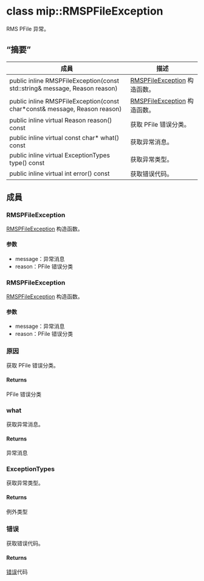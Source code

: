 # <a name="class-miprmspfileexception"></a>class mip::RMSPFileException 
RMS PFile 异常。
  
## <a name="summary"></a>“摘要”
 成員                        | 描述                                
--------------------------------|---------------------------------------------
public inline RMSPFileException(const std::string& message, Reason reason)  |  [RMSPFileException](#classmip_1_1_r_m_s_p_file_exception) 构造函数。
public inline RMSPFileException(const char*const& message, Reason reason)  |  [RMSPFileException](#classmip_1_1_r_m_s_p_file_exception) 构造函数。
public inline virtual Reason reason() const  |  获取 PFile 错误分类。
public inline virtual const char* what() const  |  获取异常消息。
public inline virtual ExceptionTypes type() const  |  获取异常类型。
public inline virtual int error() const  |  获取错误代码。
  
## <a name="members"></a>成員
  
### <a name="rmspfileexception"></a>RMSPFileException
[RMSPFileException](#classmip_1_1_r_m_s_p_file_exception) 构造函数。
  
#### <a name="parameters"></a>参数
* message：异常消息 
* reason：PFile 错误分类
  
### <a name="rmspfileexception"></a>RMSPFileException
[RMSPFileException](#classmip_1_1_r_m_s_p_file_exception) 构造函数。
  
#### <a name="parameters"></a>参数
* message：异常消息 
* reason：PFile 错误分类
  
### <a name="reason"></a>原因
获取 PFile 错误分类。
  
#### <a name="returns"></a>Returns
PFile 错误分类
  
### <a name="what"></a>what
获取异常消息。
  
#### <a name="returns"></a>Returns
异常消息
  
### <a name="exceptiontypes"></a>ExceptionTypes
获取异常类型。
  
#### <a name="returns"></a>Returns
例外类型
  
### <a name="error"></a>错误
获取错误代码。
  
#### <a name="returns"></a>Returns
[错误](#classmip_1_1_error)代码